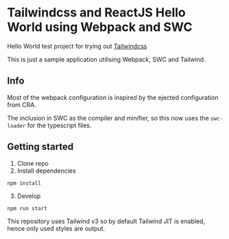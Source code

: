 # Tailwindcss and ReactJS Hello World using Webpack and SWC

Hello World test project for trying out [Tailwindcss](https://tailwindcss.com)

This is just a sample application utilising Webpack, SWC and Tailwind.

## Info

Most of the webpack configuration is inspired by the ejected configuration from CRA.

The inclusion in SWC as the compiler and minifier, so this now uses the `swc-loader` for the typescript files.

## Getting started

1. Clone repo
2. Install dependencies
```
npm install
```

3. Develop
```
npm run start
```

This repository uses Tailwind v3 so by default Tailwind JIT is enabled, hence only used styles are output.
